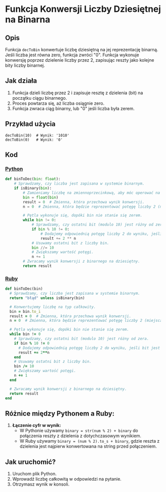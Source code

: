 # Funkcja Konwersji Liczby Dziesiętnej na Binarna

## Opis
Funkcja `decToBin` konwertuje liczbę dziesiętną na jej reprezentację binarną. Jeśli liczba jest równa zero, funkcja zwróci "0". Funkcja wykonuje konwersję poprzez dzielenie liczby przez 2, zapisując reszty jako kolejne bity liczby binarnej.

## Jak działa
1. Funkcja dzieli liczbę przez 2 i zapisuje resztę z dzielenia (bit) na początku ciągu binarnego.
2. Proces powtarza się, aż liczba osiągnie zero.
3. Funkcja zwraca ciąg binarny, lub "0" jeśli liczba była zerem.

## Przykład użycia
```
decToBin(10)  # Wynik: '1010'
decToBin(0)   # Wynik: '0'
```

## Kod

### [Python](./script.py)
```python
def binToDec(bin: float):
    # Sprawdzamy, czy liczba jest zapisana w systemie binarnym.
    if isBinary(bin):
        # Zamieniamy liczbę na zmiennoprzecinkową, aby móc operować na niej.
        bin = float(bin)
        result = 0  # Zmienna, która przechowa wynik konwersji.
        n = 0  # Zmienna, która będzie reprezentować potęgę liczby 2 (miejsca w systemie binarnym).

        # Pętla wykonuje się, dopóki bin nie stanie się zerem.
        while bin != 0:
            # Sprawdzamy, czy ostatni bit (modulo 10) jest różny od zera.
            if bin % 10 != 0:
                # Dodajemy odpowiednią potęgę liczby 2 do wyniku, jeśli bit jest równy 1.
                result += 2 ** n
            # Usuwamy ostatni bit z liczby bin.
            bin //= 10
            # Zwiększamy wartość potęgi.
            n += 1
        # Zwracamy wynik konwersji z binarnego na dziesiętny.
        return result
```

### [Ruby](./script.rb)
```ruby
def binToDec(bin)
  # Sprawdzamy, czy liczba jest zapisana w systemie binarnym.
  return "błąd" unless isBinary(bin)

  # Konwertujemy liczbę na typ całkowity.
  bin = bin.to_i
  result = 0  # Zmienna, która przechowa wynik konwersji.
  n = 0  # Zmienna, która będzie reprezentować potęgę liczby 2 (miejsca w systemie binarnym).

  # Pętla wykonuje się, dopóki bin nie stanie się zerem.
  while bin != 0
    # Sprawdzamy, czy ostatni bit (modulo 10) jest różny od zera.
    if bin % 10 != 0
      # Dodajemy odpowiednią potęgę liczby 2 do wyniku, jeśli bit jest równy 1.
      result += 2**n
    end
    # Usuwamy ostatni bit z liczby bin.
    bin /= 10
    # Zwiększamy wartość potęgi.
    n += 1
  end

  # Zwracamy wynik konwersji z binarnego na dziesiętny.
  return result
end
```


## Różnice między Pythonem a Ruby:
1. **Łączenie cyfr w wynik:**
   - W Pythonie używamy `binary = str(num % 2) + binary` do połączenia reszty z dzielenia z dotychczasowym wynikiem.
   - W Ruby używamy `binary = (num % 2).to_s + binary`, gdzie reszta z dzielenia jest najpierw konwertowana na string przed połączeniem.



## Jak uruchomić?
1. Uruchom plik Python.
2. Wprowadź liczbę całkowitą w odpowiedzi na pytanie.
2. Otrzymasz wynik w konsoli.